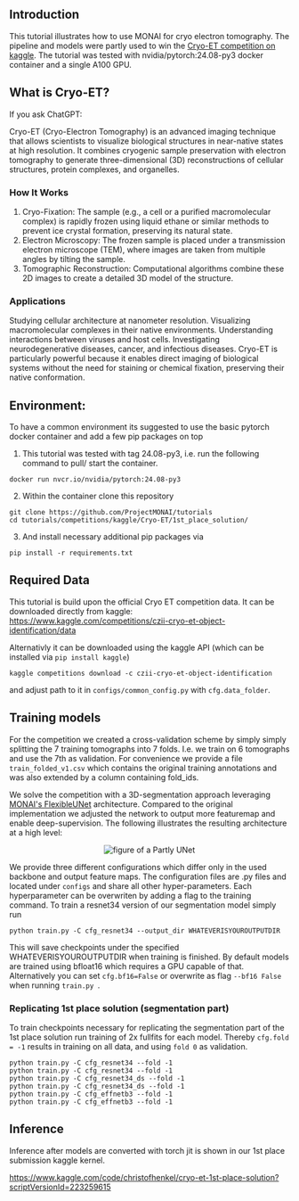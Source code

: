 ## Introduction

This tutorial illustrates how to use MONAI for cryo electron tomography. The pipeline and models were partly used to win the [Cryo-ET competition on kaggle](https://www.kaggle.com/competitions/czii-cryo-et-object-identification/overview). The tutorial was tested with nvidia/pytorch:24.08-py3 docker container and a single A100 GPU.

## What is Cryo-ET?

If you ask ChatGPT:

Cryo-ET (Cryo-Electron Tomography) is an advanced imaging technique that allows scientists to visualize biological structures in near-native states at high resolution. It combines cryogenic sample preservation with electron tomography to generate three-dimensional (3D) reconstructions of cellular structures, protein complexes, and organelles.

### How It Works
1. Cryo-Fixation: The sample (e.g., a cell or a purified macromolecular complex) is rapidly frozen using liquid ethane or similar methods to prevent ice crystal formation, preserving its natural state.
2. Electron Microscopy: The frozen sample is placed under a transmission electron microscope (TEM), where images are taken from multiple angles by tilting the sample.
3. Tomographic Reconstruction: Computational algorithms combine these 2D images to create a detailed 3D model of the structure.

### Applications
Studying cellular architecture at nanometer resolution.
Visualizing macromolecular complexes in their native environments.
Understanding interactions between viruses and host cells.
Investigating neurodegenerative diseases, cancer, and infectious diseases.
Cryo-ET is particularly powerful because it enables direct imaging of biological systems without the need for staining or chemical fixation, preserving their native conformation.


## Environment:

To have a common environment its suggested to use the basic pytorch docker container and add a few pip packages on top

1. This tutorial was tested with tag 24.08-py3, i.e. run the following command to pull/ start the container.

```docker run nvcr.io/nvidia/pytorch:24.08-py3```

2. Within the container clone this repository

```
git clone https://github.com/ProjectMONAI/tutorials
cd tutorials/competitions/kaggle/Cryo-ET/1st_place_solution/
```


3. And install necessary additional pip packages via

```pip install -r requirements.txt```

## Required Data

This tutorial is build upon the official Cryo ET competition data. It can be downloaded directly from kaggle: https://www.kaggle.com/competitions/czii-cryo-et-object-identification/data

Alternativly it can be downloaded using the kaggle API (which can be installed via ```pip install kaggle```)

```kaggle competitions download -c czii-cryo-et-object-identification```

and adjust path to it in ```configs/common_config.py``` with ```cfg.data_folder```.



## Training models

For the competition we created a cross-validation scheme by simply simply splitting the 7 training tomographs into 7 folds. I.e. we train on 6 tomographs and use the 7th as validation.
For convenience we provide a file ```train_folded_v1.csv``` which contains the original training annotations and was also extended by a column containing fold_ids.

We solve the competition with a 3D-segmentation approach leveraging [MONAI's FlexibleUNet](https://docs.monai.io/en/stable/networks.html#flexibleunet) architecture. Compared to the original implementation we adjusted the network to output more featuremap and enable deep-supervision. The following illustrates the resulting architecture at a high level:

<p align="center">
  <img src="partly_Unet.png" alt="figure of a Partly UNet")
</p>

We provide three different configurations which differ only in the used backbone and output feature maps. The configuration files are .py files and located under ```configs``` and share all other hyper-parameters. Each hyperparameter can be overwriten by adding a flag to the training command. To train a resnet34 version of our segmentation model simply run

```python train.py -C cfg_resnet34 --output_dir WHATEVERISYOUROUTPUTDIR```

This will save checkpoints under the specified WHATEVERISYOUROUTPUTDIR when training is finished.
By default models are trained using bfloat16 which requires a GPU capable of that. Alternatively you can set ```cfg.bf16=False``` or overwrite as flag ```--bf16 False``` when running ```train.py ```.

### Replicating 1st place solution (segmentation part)

To train checkpoints necessary for replicating the segmentation part of the 1st place solution run training of 2x fullfits for each model. Thereby ```cfg.fold = -1``` results in training on all data, and using ```fold 0``` as validation.
```
python train.py -C cfg_resnet34 --fold -1
python train.py -C cfg_resnet34 --fold -1
python train.py -C cfg_resnet34_ds --fold -1
python train.py -C cfg_resnet34_ds --fold -1
python train.py -C cfg_effnetb3 --fold -1
python train.py -C cfg_effnetb3 --fold -1
```

## Inference

Inference after models are converted with torch jit is shown in our 1st place submission kaggle kernel.

https://www.kaggle.com/code/christofhenkel/cryo-et-1st-place-solution?scriptVersionId=223259615
